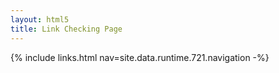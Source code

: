 ```yaml
---
layout: html5
title: Link Checking Page
---
```

{% include links.html nav=site.data.runtime.721.navigation -%}
